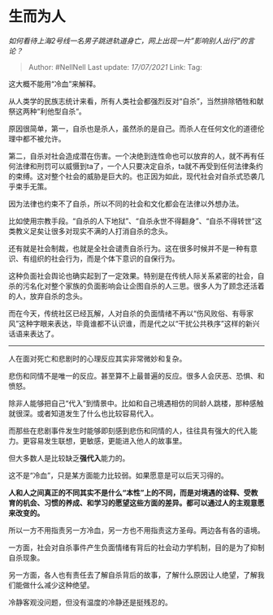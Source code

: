 # 生而为人
*如何看待上海2号线一名男子跳进轨道身亡，网上出现一片”影响别人出行”的言论？*

> Author: #NellNell 
> Last update: *17/07/2021* 
> Link:
> Tag:  
  
这大概不能用“冷血”来解释。

从人类学的民族志统计来看，所有人类社会都强烈反对“自杀”，当然排除牺牲和献祭这两种“利他型自杀“。

原因很简单，第一，自杀也是杀人，虽然杀的是自己。而杀人在任何文化的道德伦理中都不被允许。

第二，自杀对社会造成潜在伤害。一个决绝到连性命也可以放弃的人，就不再有任何法律和刑罚可以威慑到ta了，一个人只要决定自杀，ta就不再受到任何法律条约的束缚。这对整个社会的威胁是巨大的。也正因为如此，现代社会对自杀式恐袭几乎束手无策。

因为法律也约束不了自杀，所以不同的社会和文化都会在法律以外想办法。

比如使用宗教手段。“自杀的人下地狱”、“自杀永世不得翻身”、“自杀不得转世”这类教义足矣让很多对现实不满的人打消自杀的念头。

还有就是社会制裁，也就是全社会谴责自杀行为。这在很多时候并不是一种有意识、有组织的社会行为，而是个体下意识的自保行为。

这种负面社会舆论也确实起到了一定效果。特别是在传统人际关系紧密的社会，自杀的污名化对整个家族的负面影响会让企图自杀的人三思。很多人为了顾念还活着的人，放弃自杀的念头。

而在今天，传统社区已经瓦解，人对自杀的负面情绪不再以“伤风败俗、有辱家风”这种字眼来表达，毕竟谁都不认识谁，而是代之以“干扰公共秩序”这样的新兴话语来表达了。

---

人在面对死亡和悲剧时的心理反应其实非常微妙和复杂。

悲伤和同情不是唯一的反应。甚至算不上最普遍的反应。很多人会厌恶、恐惧、和愤怒。

除非人能够把自己“代入”到情景中。比如和自己境遇相仿的同龄人跳楼，那种感触就很深。或者知道发生了什么也比较容易代入。

而那些在悲剧事件发生时能够即刻感到悲伤和同情的人，往往具有强大的代入能力。更容易发生联想，更敏感，更能进入他人的故事里。

但大多数人是比较缺乏**强代入**能力的。

这不是“冷血”，只是某方面能力比较弱。如果愿意是可以后天习得的。

**人和人之间真正的不同其实不是什么“本性”上的不同，而是对境遇的诠释、受教育的机会、习惯的养成、和学习的愿望这些方面的差异。都可以通过人的主观意愿来改变的。**

所以一方不用指责另一方冷血，另一方也不用指责这方圣母。两边各有各的语境。

一方面，社会对自杀事件产生负面情绪有背后的社会动力学机制，目的是为了抑制自杀现象。

另一方面，各人也有责任去了解自杀背后的故事，了解什么原因让人绝望，了解我们能做什么减少这种绝望。

冷静客观没问题，但没有温度的冷静还是挺残忍的。
